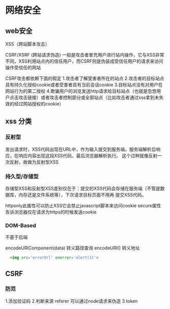# 网络安全

## web安全

XSS（跨站脚本攻击）


CSRF/XSRF (跨站请求伪造)
一般是攻击者冒充用户进行站内操作，它与XSS非常不同，XSS利用站点内的信任用户，而CSRF则是伪装成受信任用户的请求来访问操作受信任的网站

CSRF攻击都依赖下面的假定
1.攻击者了解受害者所在的站点
2.攻击者的目标站点具有持久化授权cookie或者受害者具有当前会话cookie
3.目标站点没有对用户在网站行为的第二授权
4.欺骗用户的浏览发送http请求给目标站点（也就是忽悠用户点击攻击链接）或者攻击者控制部分或全部站点（比如攻击者通过xss拿到未失效的经过网站授权的cookie）

## xss 分类

### 反射型

发出请求时，XSS代码出现在URL中，作为输入提交到服务端，服务端解析后响应，在响应内容出现这段XSS代码，最后浏览器解析执行。
这个过种就像反射一次反射，故做为反射型XSS

### 持久型/存储型

存储型XSS和反射型XSS差别仅在于：提交的XSS代码会存储在服务端（不管是数据库，内存还是文件系统等），下次请求目标页面不用再
提交XSS代码。

httponly此属性可以防止XSS它会禁止javascript脚本来访问cookie
secure属性告诉浏览器仅在请求为https的时候发送cookie

### DOM-Based 

不基于后端

encodeURIComponent(data) 转义路径查询
encodeURI() 转义地址

```html
  <img src='errorUrl' onerror='alert(1)'>
```

## CSRF

### 防范

1.添加验证码
2.判断来源 referer 可以通过node请求来伪造
3.token
